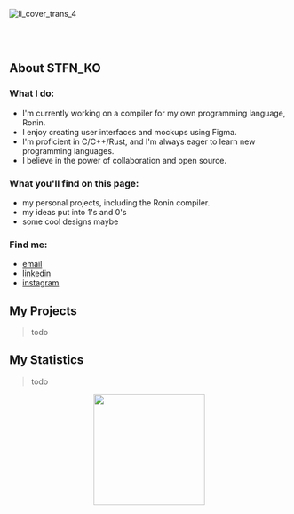 ![li_cover_trans_4](https://github.com/stfn-ko/stfn-ko/assets/85121881/1884838c-fff0-4241-a648-ab1fc0743db5)

<br>
<br>

## About STFN_KO

### What I do:
- I'm currently working on a compiler for my own programming language, Ronin.
- I enjoy creating user interfaces and mockups using Figma.
- I'm proficient in C/C++/Rust, and I'm always eager to learn new programming languages.
- I believe in the power of collaboration and open source.

### What you'll find on this page:
- my personal projects, including the Ronin compiler.
- my ideas put into 1's and 0's
- some cool designs maybe

### Find me:

- [email](stepan.kolontaj@gmail.com)
- [linkedin](https://www.linkedin.com/in/stfn-ko)
- [instagram](https://www.instagram.com?igsh=aWpyMWQ0MTI2dDlw&utm_source=qr)

## My Projects

> todo

## My Statistics

> todo

<div align="center" display="block">
    <img src="https://github.com/stfn-ko/stfn-ko/assets/85121881/27c9ade6-cbb8-4d41-8dae-f8faf203d8df" width="200"> </img>
</div>
